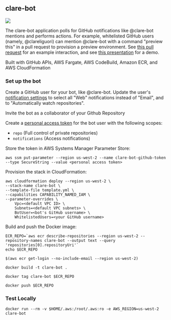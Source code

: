 ## clare-bot

![](https://github.com/clareliguori/clare-bot/raw/master/assets/robot.png)

The clare-bot application polls for GitHub notifications like @clare-bot mentions and performs actions.  For example, whitelisted GitHub users (namely, @clareliguori) can mention @clare-bot with a command "preview this" in a pull request to provision a preview environment.  See [this pull request](https://github.com/clareliguori/trivia-api/pull/3) for an example interaction, and see [this presentation](https://youtu.be/HCCkVz25UU4) for a demo.

Built with GitHub APIs, AWS Fargate, AWS CodeBuild, Amazon ECR, and AWS CloudFormation

### Set up the bot

Create a GitHub user for your bot, like @clare-bot.  Update the user's [notification settings](https://github.com/settings/notifications) to select all "Web" notifications instead of "Email", and to "Automatically watch repositories".

Invite the bot as a collaborator of your Github Repository

Create a [personal access token](https://github.com/settings/tokens) for the bot user with the following scopes:

* `repo` (Full control of private repositories)
* `notifications` (Access notifications)

Store the token in AWS Systems Manager Parameter Store:

```aws ssm put-parameter --region us-west-2 --name clare-bot-github-token --type SecureString --value <personal access token>```

Provision the stack in CloudFormation:
```
aws cloudformation deploy --region us-west-2 \
--stack-name clare-bot \
--template-file template.yml \
--capabilities CAPABILITY_NAMED_IAM \
--parameter-overrides \
    Vpc=<default VPC ID> \
    Subnets=<default VPC subnets> \
    BotUser=<bot's GitHub username> \
    WhitelistedUsers=<your GitHub username>
```

Build and push the Docker image:

```
ECR_REPO=`aws ecr describe-repositories --region us-west-2 --repository-names clare-bot --output text --query 'repositories[0].repositoryUri'`
echo $ECR_REPO

$(aws ecr get-login --no-include-email --region us-west-2)

docker build -t clare-bot .

docker tag clare-bot $ECR_REPO

docker push $ECR_REPO
```

### Test Locally

```
docker run --rm -v $HOME/.aws:/root/.aws:ro -e AWS_REGION=us-west-2 clare-bot
```
